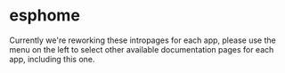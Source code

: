 # esphome

Currently we're reworking these intropages for each app, please use the menu on the left to select other available documentation pages for each app, including this one.
